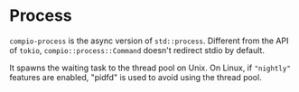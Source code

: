 # Process

`compio-process` is the async version of `std::process`. Different from the API of `tokio`, `compio::process::Command` doesn't redirect stdio by default.

It spawns the waiting task to the thread pool on Unix. On Linux, if `"nightly"` features are enabled, "pidfd" is used to avoid using the thread pool.
